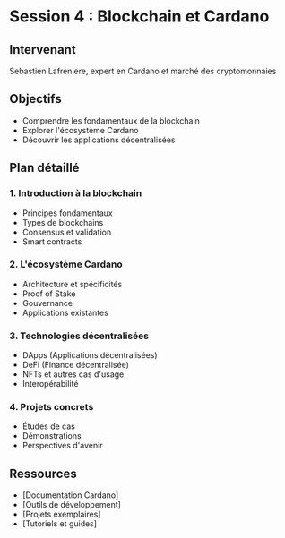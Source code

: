 # Session 4 : Blockchain et Cardano

## Intervenant
Sebastien Lafreniere, expert en Cardano et marché des cryptomonnaies

## Objectifs
- Comprendre les fondamentaux de la blockchain
- Explorer l'écosystème Cardano
- Découvrir les applications décentralisées

## Plan détaillé

### 1. Introduction à la blockchain
- Principes fondamentaux
- Types de blockchains
- Consensus et validation
- Smart contracts

### 2. L'écosystème Cardano
- Architecture et spécificités
- Proof of Stake
- Gouvernance
- Applications existantes

### 3. Technologies décentralisées
- DApps (Applications décentralisées)
- DeFi (Finance décentralisée)
- NFTs et autres cas d'usage
- Interopérabilité

### 4. Projets concrets
- Études de cas
- Démonstrations
- Perspectives d'avenir

## Ressources
- [Documentation Cardano]
- [Outils de développement]
- [Projets exemplaires]
- [Tutoriels et guides]

